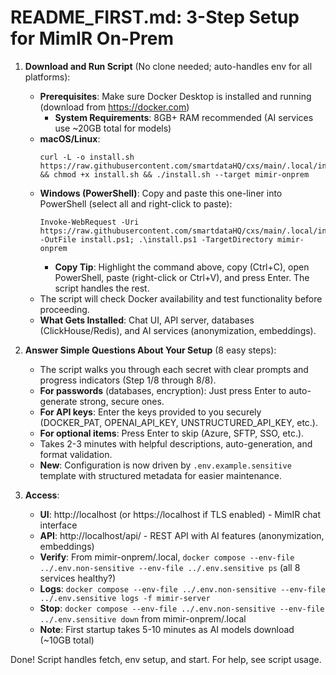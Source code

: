 # README_FIRST.md: 3-Step Setup for MimIR On-Prem

1. **Download and Run Script** (No clone needed; auto-handles env for all platforms):
   - **Prerequisites**: Make sure Docker Desktop is installed and running (download from https://docker.com)
     - **System Requirements**: 8GB+ RAM recommended (AI services use ~20GB total for models)
   - **macOS/Linux**:
     ```
     curl -L -o install.sh https://raw.githubusercontent.com/smartdataHQ/cxs/main/.local/install.sh && chmod +x install.sh && ./install.sh --target mimir-onprem
     ```
   - **Windows (PowerShell)**: Copy and paste this one-liner into PowerShell (select all and right-click to paste):
     ```
     Invoke-WebRequest -Uri https://raw.githubusercontent.com/smartdataHQ/cxs/main/.local/install.ps1 -OutFile install.ps1; .\install.ps1 -TargetDirectory mimir-onprem
     ```
     - **Copy Tip**: Highlight the command above, copy (Ctrl+C), open PowerShell, paste (right-click or Ctrl+V), and press Enter. The script handles the rest.
   - The script will check Docker availability and test functionality before proceeding.
   - **What Gets Installed**: Chat UI, API server, databases (ClickHouse/Redis), and AI services (anonymization, embeddings).

2. **Answer Simple Questions About Your Setup** (8 easy steps):
   - The script walks you through each secret with clear prompts and progress indicators (Step 1/8 through 8/8).
   - **For passwords** (databases, encryption): Just press Enter to auto-generate strong, secure ones.
   - **For API keys**: Enter the keys provided to you securely (DOCKER_PAT, OPENAI_API_KEY, UNSTRUCTURED_API_KEY, etc.).
   - **For optional items**: Press Enter to skip (Azure, SFTP, SSO, etc.).
   - Takes 2-3 minutes with helpful descriptions, auto-generation, and format validation.
   - **New**: Configuration is now driven by `.env.example.sensitive` template with structured metadata for easier maintenance.

3. **Access**:
   - **UI**: http://localhost (or https://localhost if TLS enabled) - MimIR chat interface
   - **API**: http://localhost/api/ - REST API with AI features (anonymization, embeddings)
   - **Verify**: From mimir-onprem/.local, `docker compose --env-file ../.env.non-sensitive --env-file ../.env.sensitive ps` (all 8 services healthy?)
   - **Logs**: `docker compose --env-file ../.env.non-sensitive --env-file ../.env.sensitive logs -f mimir-server`
   - **Stop**: `docker compose --env-file ../.env.non-sensitive --env-file ../.env.sensitive down` from mimir-onprem/.local
   - **Note**: First startup takes 5-10 minutes as AI models download (~10GB total)

Done! Script handles fetch, env setup, and start. For help, see script usage.
